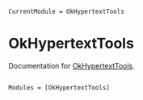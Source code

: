 ```@meta
CurrentModule = OkHypertextTools
```

# OkHypertextTools

Documentation for [OkHypertextTools](https://github.com/okatsn/OkHypertextTools.jl).

```@index
```

```@autodocs
Modules = [OkHypertextTools]
```

